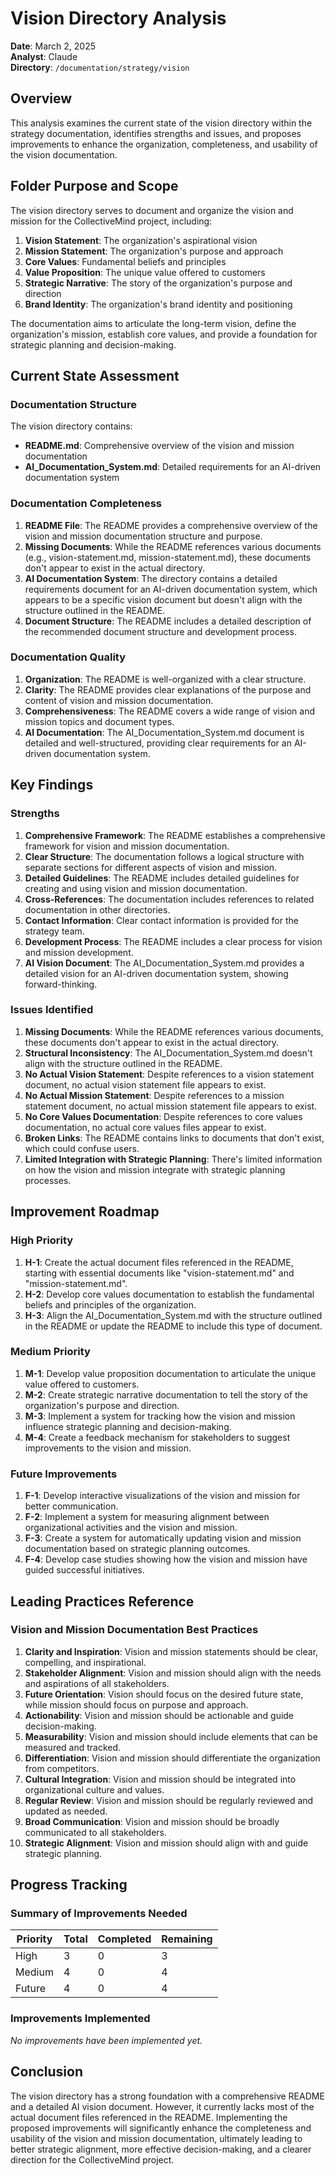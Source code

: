 # Vision Directory Analysis

**Date**: March 2, 2025  
**Analyst**: Claude  
**Directory**: `/documentation/strategy/vision`

## Overview

This analysis examines the current state of the vision directory within the strategy documentation, identifies strengths and issues, and proposes improvements to enhance the organization, completeness, and usability of the vision documentation.

## Folder Purpose and Scope

The vision directory serves to document and organize the vision and mission for the CollectiveMind project, including:

1. **Vision Statement**: The organization's aspirational vision
2. **Mission Statement**: The organization's purpose and approach
3. **Core Values**: Fundamental beliefs and principles
4. **Value Proposition**: The unique value offered to customers
5. **Strategic Narrative**: The story of the organization's purpose and direction
6. **Brand Identity**: The organization's brand identity and positioning

The documentation aims to articulate the long-term vision, define the organization's mission, establish core values, and provide a foundation for strategic planning and decision-making.

## Current State Assessment

### Documentation Structure

The vision directory contains:
- **README.md**: Comprehensive overview of the vision and mission documentation
- **AI_Documentation_System.md**: Detailed requirements for an AI-driven documentation system

### Documentation Completeness

1. **README File**: The README provides a comprehensive overview of the vision and mission documentation structure and purpose.
2. **Missing Documents**: While the README references various documents (e.g., vision-statement.md, mission-statement.md), these documents don't appear to exist in the actual directory.
3. **AI Documentation System**: The directory contains a detailed requirements document for an AI-driven documentation system, which appears to be a specific vision document but doesn't align with the structure outlined in the README.
4. **Document Structure**: The README includes a detailed description of the recommended document structure and development process.

### Documentation Quality

1. **Organization**: The README is well-organized with a clear structure.
2. **Clarity**: The README provides clear explanations of the purpose and content of vision and mission documentation.
3. **Comprehensiveness**: The README covers a wide range of vision and mission topics and document types.
4. **AI Documentation**: The AI_Documentation_System.md document is detailed and well-structured, providing clear requirements for an AI-driven documentation system.

## Key Findings

### Strengths

1. **Comprehensive Framework**: The README establishes a comprehensive framework for vision and mission documentation.
2. **Clear Structure**: The documentation follows a logical structure with separate sections for different aspects of vision and mission.
3. **Detailed Guidelines**: The README includes detailed guidelines for creating and using vision and mission documentation.
4. **Cross-References**: The documentation includes references to related documentation in other directories.
5. **Contact Information**: Clear contact information is provided for the strategy team.
6. **Development Process**: The README includes a clear process for vision and mission development.
7. **AI Vision Document**: The AI_Documentation_System.md provides a detailed vision for an AI-driven documentation system, showing forward-thinking.

### Issues Identified

1. **Missing Documents**: While the README references various documents, these documents don't appear to exist in the actual directory.
2. **Structural Inconsistency**: The AI_Documentation_System.md doesn't align with the structure outlined in the README.
3. **No Actual Vision Statement**: Despite references to a vision statement document, no actual vision statement file appears to exist.
4. **No Actual Mission Statement**: Despite references to a mission statement document, no actual mission statement file appears to exist.
5. **No Core Values Documentation**: Despite references to core values documentation, no actual core values files appear to exist.
6. **Broken Links**: The README contains links to documents that don't exist, which could confuse users.
7. **Limited Integration with Strategic Planning**: There's limited information on how the vision and mission integrate with strategic planning processes.

## Improvement Roadmap

### High Priority

1. **H-1**: Create the actual document files referenced in the README, starting with essential documents like "vision-statement.md" and "mission-statement.md".
2. **H-2**: Develop core values documentation to establish the fundamental beliefs and principles of the organization.
3. **H-3**: Align the AI_Documentation_System.md with the structure outlined in the README or update the README to include this type of document.

### Medium Priority

1. **M-1**: Develop value proposition documentation to articulate the unique value offered to customers.
2. **M-2**: Create strategic narrative documentation to tell the story of the organization's purpose and direction.
3. **M-3**: Implement a system for tracking how the vision and mission influence strategic planning and decision-making.
4. **M-4**: Create a feedback mechanism for stakeholders to suggest improvements to the vision and mission.

### Future Improvements

1. **F-1**: Develop interactive visualizations of the vision and mission for better communication.
2. **F-2**: Implement a system for measuring alignment between organizational activities and the vision and mission.
3. **F-3**: Create a system for automatically updating vision and mission documentation based on strategic planning outcomes.
4. **F-4**: Develop case studies showing how the vision and mission have guided successful initiatives.

## Leading Practices Reference

### Vision and Mission Documentation Best Practices

1. **Clarity and Inspiration**: Vision and mission statements should be clear, compelling, and inspirational.
2. **Stakeholder Alignment**: Vision and mission should align with the needs and aspirations of all stakeholders.
3. **Future Orientation**: Vision should focus on the desired future state, while mission should focus on purpose and approach.
4. **Actionability**: Vision and mission should be actionable and guide decision-making.
5. **Measurability**: Vision and mission should include elements that can be measured and tracked.
6. **Differentiation**: Vision and mission should differentiate the organization from competitors.
7. **Cultural Integration**: Vision and mission should be integrated into organizational culture and values.
8. **Regular Review**: Vision and mission should be regularly reviewed and updated as needed.
9. **Broad Communication**: Vision and mission should be broadly communicated to all stakeholders.
10. **Strategic Alignment**: Vision and mission should align with and guide strategic planning.

## Progress Tracking

### Summary of Improvements Needed

| Priority | Total | Completed | Remaining |
|----------|-------|-----------|-----------|
| High     | 3     | 0         | 3         |
| Medium   | 4     | 0         | 4         |
| Future   | 4     | 0         | 4         |

### Improvements Implemented

*No improvements have been implemented yet.*

## Conclusion

The vision directory has a strong foundation with a comprehensive README and a detailed AI vision document. However, it currently lacks most of the actual document files referenced in the README. Implementing the proposed improvements will significantly enhance the completeness and usability of the vision and mission documentation, ultimately leading to better strategic alignment, more effective decision-making, and a clearer direction for the CollectiveMind project. 